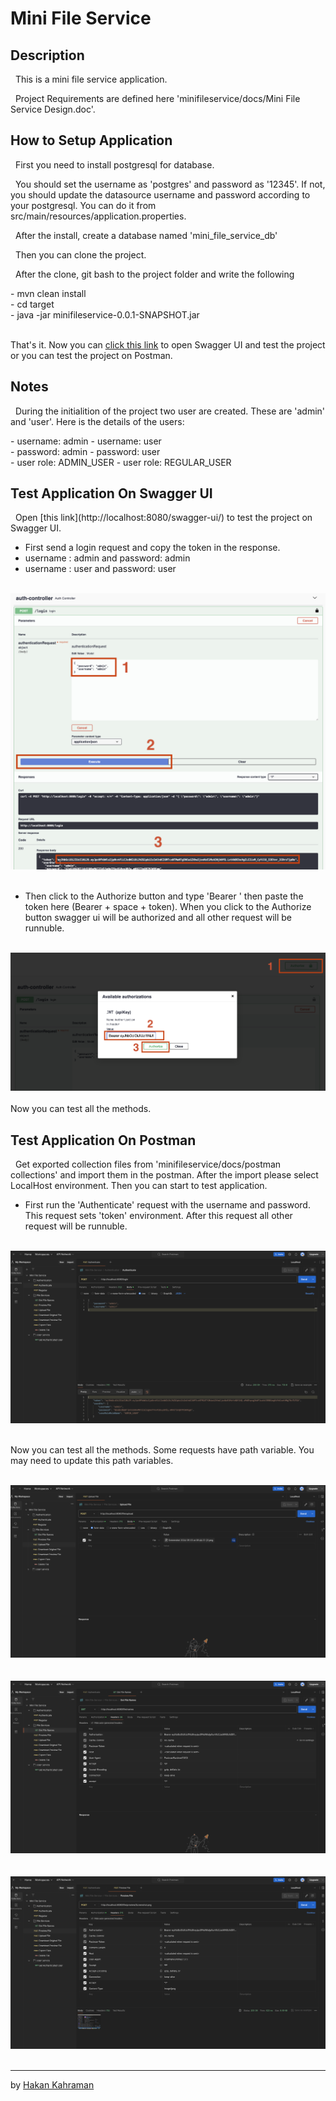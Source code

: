 # Mini File Service

## Description
<p>&nbsp; This is a mini file service application.</p>

<p>&nbsp; Project Requirements are defined here 'minifileservice/docs/Mini File Service Design.doc'.</p>

## How to Setup Application
<p>&nbsp; First you need to install postgresql for database.</p>
<p>&nbsp; You should set the username as 'postgres' and password as '12345'. If not, you should update the datasource username and password according to your postgresql. You can do it from src/main/resources/application.properties.</p>

<p>&nbsp; After the install, create a database named 'mini_file_service_db'</p>

<p>&nbsp; Then you can clone the project.</p>
<p>&nbsp; After the clone, git bash to the project folder and write the following</p>
- mvn clean install <br/>
- cd target <br/>
- java -jar minifileservice-0.0.1-SNAPSHOT.jar <br/><br/>

That's it. Now you can [click this link](http://localhost:8080/swagger-ui/) to open Swagger UI and test the project or you can test the project on Postman.

## Notes
<p>&nbsp; During the initialition of the project two user are created. These are 'admin' and 'user'. Here is the details of the users: </p>
- username: admin              - username: user<br/>
- password: admin              - password: user<br/>
- user role: ADMIN_USER        - user role: REGULAR_USER<br/>

## Test Application On Swagger UI
<p>&nbsp; Open [this link](http://localhost:8080/swagger-ui/) to test the project on Swagger UI.</p>

- First send a login request and copy the token in the response.<br/>
- username : admin and password: admin
- username : user and password: user
<br/>
<img src = "/docs/images/Swagger1.png">
<br/><br/>

- Then click to the Authorize button and type 'Bearer ' then paste the token here (Bearer + space + token). When you click to the Authorize button swagger ui will be authorized and all other request will be runnuble.
<br/>
<img src = "/docs/images/Swagger2.png">
<br/><br/>
Now you can test all the methods.


## Test Application On Postman
<p>&nbsp; Get exported collection files from 'minifileservice/docs/postman collections' and import them in the postman. After the import please select LocalHost environment. Then you can start to test application.</p>

- First run the 'Authenticate' request with the username and password. This request sets 'token' environment. After this request all other request will be runnuble.
<br/>
<img src = "/docs/images/PostmanAuth.png">
<br/><br/>

Now you can test all the methods. Some requests have path variable. You may need to update this path variables.


<br/>
<img src = "/docs/images/Postman3.png">
<br/><br/>

<br/>
<img src = "/docs/images/Postman1.png">
<br/><br/>


<br/>
<img src = "/docs/images/Postman2.png">
<br/><br/>


---

by [Hakan Kahraman](https://github.com/hakankhrmn)
